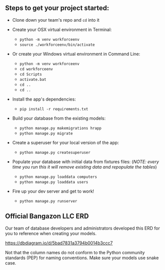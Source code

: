 ## Steps to get your project started:

* Clone down your team's repo and `cd` into it

* Create your OSX virtual environment in Terminal:

  * `python -m venv workforceenv`
  * `source ./workforceenv/bin/activate`

* Or create your Windows virtual environment in Command Line:

  * `python -m venv workforceenv`
  * `cd workforceenv`
  * `cd Scripts`
  * `activate.bat`
  * `cd ..`
  * `cd ..`

* Install the app's dependencies:

  * `pip install -r requirements.txt`

* Build your database from the existing models:

  * `python manage.py makemigrations hrapp`
  * `python manage.py migrate`

* Create a superuser for your local version of the app:

  * `python manage.py createsuperuser`

* Populate your database with initial data from fixtures files: (_NOTE: every time you run this it will remove existing data and repopulate the tables_)

  * `python manage.py loaddata computers`
  * `python manage.py loaddata users`

* Fire up your dev server and get to work!

  * `python manage.py runserver`


## Official Bangazon LLC ERD

Our team of database developers and administrators developed this ERD for you to reference when creating your models.

https://dbdiagram.io/d/5bad7831a3794b0014b3ccc7

Not that the column names do not conform to the Python community standards (PEP) for naming conventions. Make sure your models use snake case.